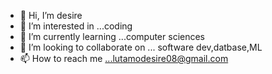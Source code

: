 - 👋 Hi, I’m desire
- 👀 I’m interested in ...coding 
- 🌱 I’m currently learning ...computer sciences
- 💞️ I’m looking to collaborate on ... software dev,datbase,ML
- 📫 How to reach me ...lutamodesire08@gmail.com

<!---
pretty90/pretty90 is a ✨ special ✨ repository because its `README.md` (this file) appears on your GitHub profile.
You can click the Preview link to take a look at your changes.
--->
